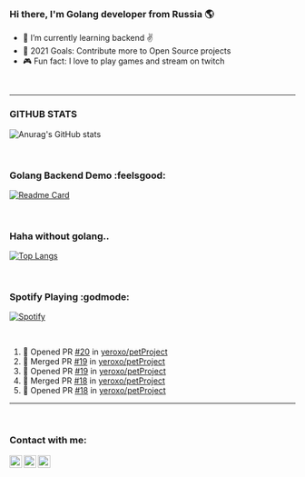 ### Hi there, I'm Golang developer from Russia 🌎

- 🌱 I’m currently learning backend ✌
- 👻 2021 Goals: Contribute more to Open Source projects
- 🎮 Fun fact: I love to play games and stream on twitch


<br />



---

### GITHUB STATS

![Anurag's GitHub stats](https://github-readme-stats.vercel.app/api?username=onohite&show_icons=false&theme=cobalt)

<br />

### Golang Backend Demo :feelsgood:
[![Readme Card](https://github-readme-stats.vercel.app/api/pin/?username=onohite&repo=petProject)](https://github.com/onohite/petProject)

<br />

### Haha without golang..
[![Top Langs](https://github-readme-stats.vercel.app/api/top-langs/?username=onohite)](https://github.com/onohite)

<br />

### Spotify Playing :godmode:  
[![Spotify](https://spotify-github-readme.vercel.app/api/spotify)](https://open.spotify.com/playlist/7ASQPty7dSWufFW6Vmghi8?si=cae0862bd50547f8)

<br />

<!--START_SECTION:activity-->
1. 💪 Opened PR [#20](https://github.com/yeroxo/petProject/pull/20) in [yeroxo/petProject](https://github.com/yeroxo/petProject)
2. 🎉 Merged PR [#19](https://github.com/yeroxo/petProject/pull/19) in [yeroxo/petProject](https://github.com/yeroxo/petProject)
3. 💪 Opened PR [#19](https://github.com/yeroxo/petProject/pull/19) in [yeroxo/petProject](https://github.com/yeroxo/petProject)
4. 🎉 Merged PR [#18](https://github.com/yeroxo/petProject/pull/18) in [yeroxo/petProject](https://github.com/yeroxo/petProject)
5. 💪 Opened PR [#18](https://github.com/yeroxo/petProject/pull/18) in [yeroxo/petProject](https://github.com/yeroxo/petProject)
<!--END_SECTION:activity-->

---

<br />

### Contact with me:
[<img align="left" alt="onohite"  width=22px  src="https://cdn.jsdelivr.net/npm/simple-icons@v3/icons/telegram.svg" />][telegram] 
[<img align="left" alt="onohite |  LinkedIn" width=22px  src="https://cdn.jsdelivr.net/npm/simple-icons@v3/icons/linkedin.svg" />][linkedin]
[<img align="left" alt="onohite | Instagram"  width=22px  src="https://cdn.jsdelivr.net/npm/simple-icons@v3/icons/instagram.svg" />][instagram]

<br />

[telegram]: https://t.me/onohite
[linkedin]: https://www.linkedin.cn/in/artem-kolyvanov/
[instagram]: https://www.instagram.com/onohite/












